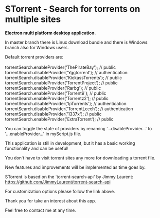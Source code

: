 # STorrent - Search for torrents on multiple sites

<p><strong>Electron multi platform desktop application.</strong></p>

In master branch there is Linux download bundle and there is Windows branch also for Windows users. 

Default torrent providers are:<br><br>
torrentSearch.enableProvider('ThePirateBay');	// public<br>
torrentSearch.disableProvider('Yggtorrent');	// authentication<br>
torrentSearch.disableProvider('KickassTorrents');	// public<br>
torrentSearch.enableProvider('TorrentProject');	// public<br>
torrentSearch.enableProvider('Rarbg');	// public<br>
torrentSearch.enableProvider('Torrent9');	// public<br>
torrentSearch.enableProvider('Torrentz2');	// public<br>
torrentSearch.disableProvider('IpTorrents');	// authentication<br>
torrentSearch.disableProvider('TorrentLeech');	// authentication<br>
torrentSearch.disableProvider('1337x');	// public<br>
torrentSearch.enableProvider('ExtraTorrent');	// public<br>

You can toggle the state of providers by renaming '...disableProvider...' to '...enableProvider...' in myScript.js file.

This application is still in development, but it has a basic working functionality and can be useful!

You don't have to visit torrent sites any more for downloading a torrent file.

New features and improvements will be implemented as time goes by.

STorrent is based on the 'torrent-search-api' by Jimmy Laurent:<br>
https://github.com/JimmyLaurent/torrent-search-api

For customization options please follow the link above.

Thank you for take an interest about this app.

Feel free to contact me at any time.